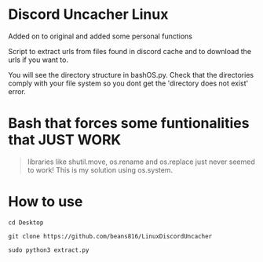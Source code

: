 # Discord Uncacher Linux

Added on to original and added some personal functions

Script to extract urls from files found in discord cache and to download the urls if you want to.

You will see the directory structure in bashOS.py. Check that the directories comply with your file system so you dont get the 'directory does not exist' error.

# Bash that forces some funtionalities that JUST WORK

> libraries like shutil.move, os.rename and os.replace just never seemed to work! This is my solution using os.system.


# How to use
```cd Desktop```

```git clone https://github.com/beans816/LinuxDiscordUncacher```

```sudo python3 extract.py```




